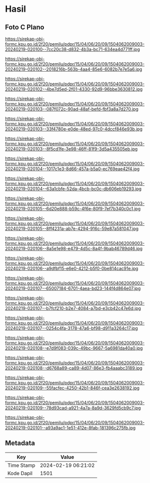 # Hasil

## Foto C Plano

https://sirekap-obj-formc.kpu.go.id/2f20/pemilu/pdpr/15/04/06/20/09/1504062009003-20240219-020100--7cc20c38-d832-4b3a-bc71-634ea4d771ff.jpg

https://sirekap-obj-formc.kpu.go.id/2f20/pemilu/pdpr/15/04/06/20/09/1504062009003-20240219-020102--2018216b-563b-4aa4-85e6-6082b7e7e5a6.jpg

https://sirekap-obj-formc.kpu.go.id/2f20/pemilu/pdpr/15/04/06/20/09/1504062009003-20240219-020102--4be7d5ed-2f01-4330-92d9-96bbe3630812.jpg

https://sirekap-obj-formc.kpu.go.id/2f20/pemilu/pdpr/15/04/06/20/09/1504062009003-20240219-020103--087f072c-90ad-48af-befd-fbf3a8a7d270.jpg

https://sirekap-obj-formc.kpu.go.id/2f20/pemilu/pdpr/15/04/06/20/09/1504062009003-20240219-020103--33f4780e-e0de-48ed-97c0-4dccf846e93b.jpg

https://sirekap-obj-formc.kpu.go.id/2f20/pemilu/pdpr/15/04/06/20/09/1504062009003-20240219-020103--8f5cd1fe-3e98-46ff-81f9-3d5a435505eb.jpg

https://sirekap-obj-formc.kpu.go.id/2f20/pemilu/pdpr/15/04/06/20/09/1504062009003-20240219-020104--1017c1e3-8d66-457a-b5a0-ec769eae42f4.jpg

https://sirekap-obj-formc.kpu.go.id/2f20/pemilu/pdpr/15/04/06/20/09/1504062009003-20240219-020104--63a1cbfe-52da-4bcb-bc0c-db606eb19293.jpg

https://sirekap-obj-formc.kpu.go.id/2f20/pemilu/pdpr/15/04/06/20/09/1504062009003-20240219-020105--6d20e888-b59c-4f6e-80f9-7ef7b340c0c1.jpg

https://sirekap-obj-formc.kpu.go.id/2f20/pemilu/pdpr/15/04/06/20/09/1504062009003-20240219-020105--8ff4231a-ab7e-4294-916c-59e87a581047.jpg

https://sirekap-obj-formc.kpu.go.id/2f20/pemilu/pdpr/15/04/06/20/09/1504062009003-20240219-020106--8a5e1e98-e479-4d5c-8a4f-9bab46789d46.jpg

https://sirekap-obj-formc.kpu.go.id/2f20/pemilu/pdpr/15/04/06/20/09/1504062009003-20240219-020106--a9dfbf15-e6e0-4212-b5f0-0be814cac91e.jpg

https://sirekap-obj-formc.kpu.go.id/2f20/pemilu/pdpr/15/04/06/20/09/1504062009003-20240219-020107--65007184-6701-4aea-bd23-144f4d864e07.jpg

https://sirekap-obj-formc.kpu.go.id/2f20/pemilu/pdpr/15/04/06/20/09/1504062009003-20240219-020107--b7fcf210-b2e7-4084-a7bd-e3cb42c47e6d.jpg

https://sirekap-obj-formc.kpu.go.id/2f20/pemilu/pdpr/15/04/06/20/09/1504062009003-20240219-020107--0254c4fa-3178-47a6-bf98-d911a3264c17.jpg

https://sirekap-obj-formc.kpu.go.id/2f20/pemilu/pdpr/15/04/06/20/09/1504062009003-20240219-020108--e7d9f083-039c-49bc-9667-5a6981da40a0.jpg

https://sirekap-obj-formc.kpu.go.id/2f20/pemilu/pdpr/15/04/06/20/09/1504062009003-20240219-020108--d6768a89-ca89-4d07-86e3-fb4aaabc3189.jpg

https://sirekap-obj-formc.kpu.go.id/2f20/pemilu/pdpr/15/04/06/20/09/1504062009003-20240219-020109--55facfec-4250-42b1-846f-cea3e2638192.jpg

https://sirekap-obj-formc.kpu.go.id/2f20/pemilu/pdpr/15/04/06/20/09/1504062009003-20240219-020109--78d93cad-a921-4a7a-8a9d-3629fd5cb9c7.jpg

https://sirekap-obj-formc.kpu.go.id/2f20/pemilu/pdpr/15/04/06/20/09/1504062009003-20240219-020101--a93a9ac1-1e51-412e-8fab-181396c275fb.jpg


## Metadata

| Key        | Value               |
| ---------- | ------------------- |
| Time Stamp | 2024-02-19 06:21:02 |
| Kode Dapil | 1501                |



